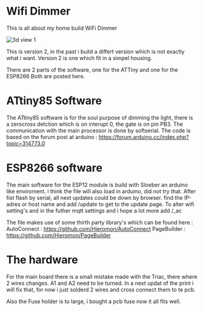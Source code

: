 # Wifi Dimmer
This is all about my home build WiFi Dimmer

![3d view 1](https://user-images.githubusercontent.com/2020670/50725586-ef5c0180-10ff-11e9-834a-b4fb0577eff1.jpg)

This is version 2, in the past i build a differt version which is not exactly what i want. 
Version 2 is one which fit in a simpel housing. 

There are 2 parts of the software, one for the ATTiny and one for the ESP8266
Both are posted here. 

# ATtiny85 Software
The ATtiny85 software is for the soul purpose of dimming the light, there is a zerocross detction which is on interupt 0, the gate is on pin PB3. 
The communication with the main processor is done by softserial. 
The code is based on the forum post at arduino : https://forum.arduino.cc/index.php?topic=314773.0

# ESP8266 software
The main software for the ESP12 module is build with Sloeber an arduino like enviroment. i think the file will also load in arduino, did not try that. 
After fist flash by serial, all next updates could be down by browser. 
find the IP-adres or host name and add /update to get to the update page. 
To alter wifi setting's and in the futher mqtt settings and i hope a lot more add /_ac

The file makes use of some thirth party library's which can be found here :
AutoConnect : https://github.com/Hieromon/AutoConnect
PageBuilder : https://github.com/Hieromon/PageBuilder



# The hardware
For the main board there is a small mistake made with the Triac, there where 2 wires changes. A1 and A2 need to be turned. 
In a next updat of the print i will fix that, for now i just solderd 2 wires and cross connect them to te pcb.

Also the Fuse holder is to large, i bought a pcb fuse now it all fits well.

